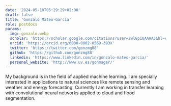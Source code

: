 ```yaml
---
date: '2024-05-10T05:29:29+02:00'
draft: false
title: 'Gonzalo Mateo-García'
role: postdocs
params:
  img: gonzalo.webp
  scholar: 'https://scholar.google.com/citations?user=ZwlGpiUAAAAJ&hl=en'
  orcid: 'https://orcid.org/0000-0002-0569-393X'
  twitter: 'https://twitter.com/gonzmg88'
  github: 'https://github.com/gonzmg88'
  linkedin: 'https://www.linkedin.com/in/gonzalo-mateo-garcia/'
  personal_website: 'http://www.uv.es/gonmagar/'
---
```


My background is in the field of applied machine learning. I am specially interested in applications to natural sciences like remote sensing and weather and energy forecasting. Currently I am working in transfer learning with convolutional neural networks applied to cloud and flood segmentation.
